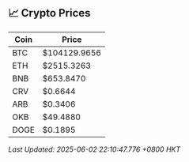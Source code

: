 ## 📈 Crypto Prices

| Coin | Price |
| ---- | ----- |
| BTC | $104129.9656 |
| ETH | $2515.3263 |
| BNB | $653.8470 |
| CRV | $0.6644 |
| ARB | $0.3406 |
| OKB | $49.4880 |
| DOGE | $0.1895 |

_Last Updated: 2025-06-02 22:10:47.776 +0800 HKT_